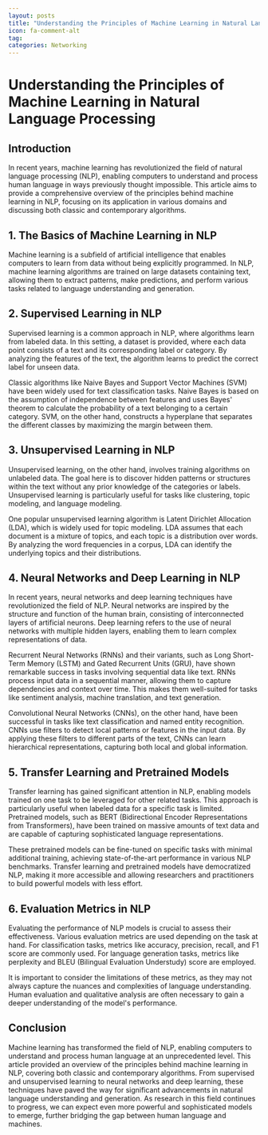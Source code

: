 ```yaml
---
layout: posts
title: "Understanding the Principles of Machine Learning in Natural Language Processing"
icon: fa-comment-alt
tag:      
categories: Networking
---
```



# Understanding the Principles of Machine Learning in Natural Language Processing

## Introduction

In recent years, machine learning has revolutionized the field of natural language processing (NLP), enabling computers to understand and process human language in ways previously thought impossible. This article aims to provide a comprehensive overview of the principles behind machine learning in NLP, focusing on its application in various domains and discussing both classic and contemporary algorithms.

## 1. The Basics of Machine Learning in NLP

Machine learning is a subfield of artificial intelligence that enables computers to learn from data without being explicitly programmed. In NLP, machine learning algorithms are trained on large datasets containing text, allowing them to extract patterns, make predictions, and perform various tasks related to language understanding and generation.

## 2. Supervised Learning in NLP

Supervised learning is a common approach in NLP, where algorithms learn from labeled data. In this setting, a dataset is provided, where each data point consists of a text and its corresponding label or category. By analyzing the features of the text, the algorithm learns to predict the correct label for unseen data.

Classic algorithms like Naive Bayes and Support Vector Machines (SVM) have been widely used for text classification tasks. Naive Bayes is based on the assumption of independence between features and uses Bayes' theorem to calculate the probability of a text belonging to a certain category. SVM, on the other hand, constructs a hyperplane that separates the different classes by maximizing the margin between them.

## 3. Unsupervised Learning in NLP

Unsupervised learning, on the other hand, involves training algorithms on unlabeled data. The goal here is to discover hidden patterns or structures within the text without any prior knowledge of the categories or labels. Unsupervised learning is particularly useful for tasks like clustering, topic modeling, and language modeling.

One popular unsupervised learning algorithm is Latent Dirichlet Allocation (LDA), which is widely used for topic modeling. LDA assumes that each document is a mixture of topics, and each topic is a distribution over words. By analyzing the word frequencies in a corpus, LDA can identify the underlying topics and their distributions.

## 4. Neural Networks and Deep Learning in NLP

In recent years, neural networks and deep learning techniques have revolutionized the field of NLP. Neural networks are inspired by the structure and function of the human brain, consisting of interconnected layers of artificial neurons. Deep learning refers to the use of neural networks with multiple hidden layers, enabling them to learn complex representations of data.

Recurrent Neural Networks (RNNs) and their variants, such as Long Short-Term Memory (LSTM) and Gated Recurrent Units (GRU), have shown remarkable success in tasks involving sequential data like text. RNNs process input data in a sequential manner, allowing them to capture dependencies and context over time. This makes them well-suited for tasks like sentiment analysis, machine translation, and text generation.

Convolutional Neural Networks (CNNs), on the other hand, have been successful in tasks like text classification and named entity recognition. CNNs use filters to detect local patterns or features in the input data. By applying these filters to different parts of the text, CNNs can learn hierarchical representations, capturing both local and global information.

## 5. Transfer Learning and Pretrained Models

Transfer learning has gained significant attention in NLP, enabling models trained on one task to be leveraged for other related tasks. This approach is particularly useful when labeled data for a specific task is limited. Pretrained models, such as BERT (Bidirectional Encoder Representations from Transformers), have been trained on massive amounts of text data and are capable of capturing sophisticated language representations.

These pretrained models can be fine-tuned on specific tasks with minimal additional training, achieving state-of-the-art performance in various NLP benchmarks. Transfer learning and pretrained models have democratized NLP, making it more accessible and allowing researchers and practitioners to build powerful models with less effort.

## 6. Evaluation Metrics in NLP

Evaluating the performance of NLP models is crucial to assess their effectiveness. Various evaluation metrics are used depending on the task at hand. For classification tasks, metrics like accuracy, precision, recall, and F1 score are commonly used. For language generation tasks, metrics like perplexity and BLEU (Bilingual Evaluation Understudy) score are employed.

It is important to consider the limitations of these metrics, as they may not always capture the nuances and complexities of language understanding. Human evaluation and qualitative analysis are often necessary to gain a deeper understanding of the model's performance.

## Conclusion

Machine learning has transformed the field of NLP, enabling computers to understand and process human language at an unprecedented level. This article provided an overview of the principles behind machine learning in NLP, covering both classic and contemporary algorithms. From supervised and unsupervised learning to neural networks and deep learning, these techniques have paved the way for significant advancements in natural language understanding and generation. As research in this field continues to progress, we can expect even more powerful and sophisticated models to emerge, further bridging the gap between human language and machines.
